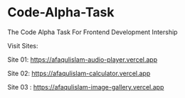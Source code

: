 # Code-Alpha-Task
The  Code Alpha Task For Frontend Development Intership

Visit Sites:

Site 01: https://afaqulislam-audio-player.vercel.app

Site 02: https://afaqulislam-calculator.vercel.app

Site 03 : https://afaqulislam-image-gallery.vercel.app
